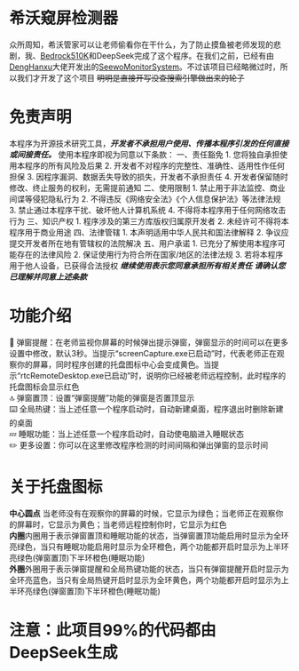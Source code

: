 # 希沃窥屏检测器
众所周知，希沃管家可以让老师偷看你在干什么，为了防止摸鱼被老师发现的悲剧，我、[Bedrock510K](https://github.com/Bedrock510K)和DeepSeek完成了这个程序。在我们之前，已经有由[DengHanxu](https://github.com/DengHanxu)大佬开发出的[SeewoMonitorSystem](https://github.com/DengHanxu/SeewoMonitorSystem)。不过该项目已经略微过时，所以我们才开发了这个项目   ~~明明是直接开写没查搜索引擎做出来的轮子~~
# 免责声明
本程序为开源技术研究工具，***开发者不承担用户使用、传播本程序引发的任何直接或间接责任。***
使用本程序即视为同意以下条款：
一、责任豁免
    1. 您将独自承担使用本程序的所有风险及后果
    2. 开发者不对程序的完整性、准确性、适用性作任何担保
    3. 因程序漏洞、数据丢失导致的损失，开发者不承担责任
    4. 开发者保留随时修改、终止服务的权利，无需提前通知
二、使用限制
    1. 禁止用于非法监控、商业间谍等侵犯隐私行为
    2. 不得违反《网络安全法》《个人信息保护法》等法律法规
    3. 禁止通过本程序干扰、破坏他人计算机系统
    4. 不得将本程序用于任何网络攻击行为
三、知识产权
    1. 程序涉及的第三方库版权归属原开发者
    2. 未经许可不得将本程序用于商业用途
四、法律管辖
    1. 本声明适用中华人民共和国法律解释
    2. 争议应提交开发者所在地有管辖权的法院解决
五、用户承诺
    1. 已充分了解使用本程序可能存在的法律风险
    2. 保证使用行为符合所在国家/地区的法律法规
    3. 若将本程序用于他人设备，已获得合法授权
***继续使用表示您同意承担所有相关责任***
***请确认您已理解并同意上述条款***
# 功能介绍
📢 弹窗提醒：在老师监视你屏幕的时候弹出提示弹窗，弹窗显示的时间可以在更多设置中修改，默认3秒。当提示“screenCapture.exe已启动”时，代表老师正在观察你的屏幕，同时程序创建的托盘图标中心会变成黄色。当提示“rtcRemoteDesktop.exe已启动”时，说明你已经被老师远程控制，此时程序的托盘图标会显示红色\
🔝 弹窗置顶：设置“弹窗提醒”功能的弹窗是否置顶显示\
⌨️ 全局热键：当上述任意一个程序启动时，自动新建桌面，程序退出时删除新建的桌面\
💤 睡眠功能：当上述任意一个程序启动时，自动使电脑进入睡眠状态\
✏️ 更多设置：你可以在这里修改程序检测的时间间隔和弹出弹窗的显示时间
# 关于托盘图标
**中心圆点**
当老师没有在观察你的屏幕的时候，它显示为绿色；当老师正在观察你的屏幕时，它显示为黄色；当老师远程控制你时，它显示为红色\
**内圈**内圈用于表示弹窗置顶和睡眠功能的状态，当弹窗置顶功能启用时显示为全环亮绿色，当只有睡眠功能启用时显示为全环橙色，两个功能都开启时显示为上半环亮绿色(弹窗置顶)下半环橙色(睡眠功能)\
**外圈**外圈用于表示弹窗提醒和全局热键功能的状态，当只有弹窗提醒开启时显示为全环亮蓝色，当只有全局热键开启时显示为全环黄色，两个功能都开启时显示为上半环亮绿色(弹窗置顶)下半环橙色(睡眠功能)
# 注意：此项目99%的代码都由DeepSeek生成
